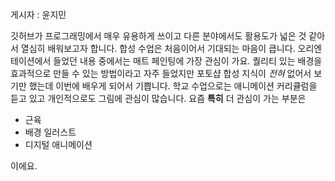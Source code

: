 게시자 : 윤지민 

깃허브가 프로그래밍에서 매우 유용하게 쓰이고 다른 분야에서도 활용도가 넓은 것 같아서 열심히 배워보고자 합니다. 합성 수업은 처음이어서 기대되는 마음이 큽니다. 오리엔테이션에서 들었던 내용 중에서는 매트 페인팅에 가장 관심이 가요. 퀄리티 있는 배경을 효과적으로 만들 수 있는 방법이라고 자주 들었지만 포토샵 합성 지식이 *전혀* 없어서 보기만 했는데 이번에 배우게 되어서 기쁩니다. 학교 수업으로는 애니메이션 커리큘럼을 듣고 있고 개인적으로도 그림에 관심이 많습니다. 요즘 **특히** 더 관심이 가는 부분은
* 근육
* 배경 일러스트 
* 디지털 애니메이션 

이에요.
